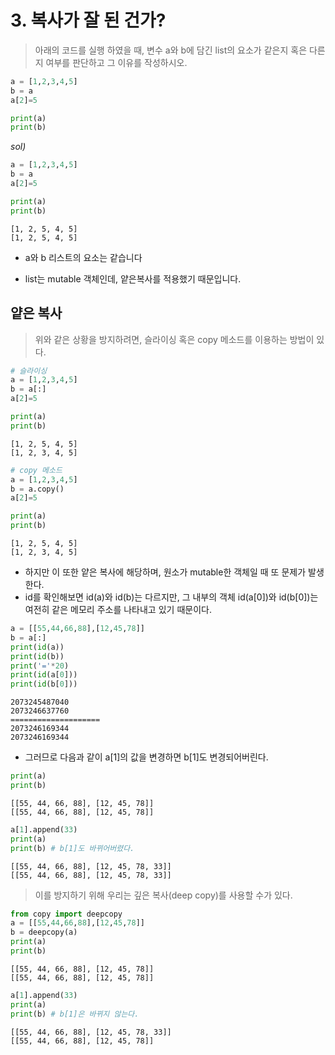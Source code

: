 # 3. 복사가 잘 된 건가?
>  아래의 코드를 실행 하였을 때, 변수 a와 b에 담긴 list의 요소가 같은지 혹은 다른지 여부를 판단하고 그 이유를 작성하시오.

```python
a = [1,2,3,4,5]
b = a
a[2]=5

print(a)
print(b)
```





*sol)*

```python
a = [1,2,3,4,5]
b = a
a[2]=5

print(a)
print(b)
```

```
[1, 2, 5, 4, 5]
[1, 2, 5, 4, 5]
```



- a와 b 리스트의 요소는 같습니다

- list는 mutable 객체인데, 얕은복사를 적용했기 때문입니다.



## 얕은 복사

> 위와 같은 상황을 방지하려면, 슬라이싱 혹은 copy 메소드를 이용하는 방법이 있다.

```python
# 슬라이싱
a = [1,2,3,4,5]
b = a[:]
a[2]=5

print(a)
print(b)
```

```
[1, 2, 5, 4, 5]
[1, 2, 3, 4, 5]
```



```python
# copy 메소드
a = [1,2,3,4,5]
b = a.copy()
a[2]=5

print(a)
print(b)
```

```
[1, 2, 5, 4, 5]
[1, 2, 3, 4, 5]
```



- 하지만 이 또한 얕은 복사에 해당하며, 원소가 mutable한 객체일 때 또 문제가 발생한다.
- id를 확인해보면 id(a)와 id(b)는 다르지만, 그 내부의 객체 id(a[0])와 id(b[0])는 여전히 같은 메모리 주소를 나타내고 있기 때문이다.

```python
a = [[55,44,66,88],[12,45,78]]
b = a[:]
print(id(a))
print(id(b))
print('='*20)
print(id(a[0]))
print(id(b[0]))
```

```
2073245487040
2073246637760
====================
2073246169344
2073246169344
```



- 그러므로 다음과 같이 a[1]의 값을 변경하면 b[1]도 변경되어버린다.

```python
print(a)
print(b)
```

```
[[55, 44, 66, 88], [12, 45, 78]]
[[55, 44, 66, 88], [12, 45, 78]]
```



```python
a[1].append(33)
print(a)
print(b) # b[1]도 바뀌어버렸다.
```

```
[[55, 44, 66, 88], [12, 45, 78, 33]]
[[55, 44, 66, 88], [12, 45, 78, 33]]
```



> 이를 방지하기 위해 우리는 깊은 복사(deep copy)를 사용할 수가 있다.

```python
from copy import deepcopy
a = [[55,44,66,88],[12,45,78]]
b = deepcopy(a)
print(a)
print(b)
```

```
[[55, 44, 66, 88], [12, 45, 78]]
[[55, 44, 66, 88], [12, 45, 78]]
```



```python
a[1].append(33)
print(a)
print(b) # b[1]은 바뀌지 않는다.
```

```
[[55, 44, 66, 88], [12, 45, 78, 33]]
[[55, 44, 66, 88], [12, 45, 78]]
```



